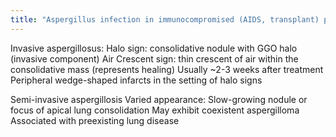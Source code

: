 ```yaml
---
title: "Aspergillus infection in immunocompromised (AIDS, transplant) patient"
---
```

Invasive aspergillosus:
Halo sign: consolidative nodule with GGO halo (invasive component)
Air Crescent sign: thin crescent of air within the consolidative mass (represents healing)
Usually ~2-3 weeks after treatment
Peripheral wedge-shaped infarcts in the setting of halo signs

Semi-invasive aspergillosis
Varied appearance: Slow-growing nodule or focus of apical lung consolidation
May exhibit coexistent aspergilloma
Associated with preexisting lung disease

